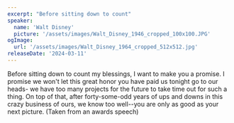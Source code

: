 ```yaml
---
excerpt: "Before sitting down to count"
speaker:
  name: 'Walt Disney'
  picture: '/assets/images/Walt_Disney_1946_cropped_100x100.JPG'
ogImage:
  url: '/assets/images/Walt_Disney_1964_cropped_512x512.jpg'
releaseDate: '2024-03-11'
---
```


Before sitting down to count my blessings, I want to make you a promise. I promise we won't let this great honor you have paid us tonight go to our heads- we have too many projects for the future to take time out for such a thing. On top of that, after forty-some-odd years of ups and downs in this crazy business of ours, we know too well--you are only as good as your next picture. (Taken from an awards speech)
